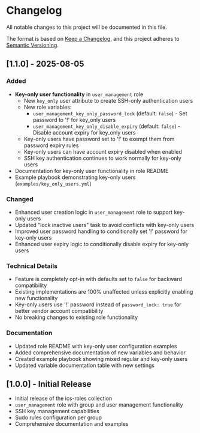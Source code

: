 # Changelog

All notable changes to this project will be documented in this file.

The format is based on [Keep a Changelog](https://keepachangelog.com/en/1.0.0/),
and this project adheres to [Semantic Versioning](https://semver.org/spec/v2.0.0.html).

## [1.1.0] - 2025-08-05

### Added
- **Key-only user functionality** in `user_management` role
  - New `key_only` user attribute to create SSH-only authentication users
  - New role variables:
    - `user_management_key_only_password_lock` (default: `false`) - Set password to '!' for key_only users
    - `user_management_key_only_disable_expiry` (default: `false`) - Disable account expiry for key_only users
  - Key-only users have password set to '!' to exempt them from password expiry rules
  - Key-only users can have account expiry disabled when enabled
  - SSH key authentication continues to work normally for key-only users
- Documentation for key-only user functionality in role README
- Example playbook demonstrating key-only users (`examples/key_only_users.yml`)

### Changed
- Enhanced user creation logic in `user_management` role to support key-only users
- Updated "lock inactive users" task to avoid conflicts with key-only users
- Improved user password handling to conditionally set '!' password for key-only users
- Enhanced user expiry logic to conditionally disable expiry for key-only users

### Technical Details
- Feature is completely opt-in with defaults set to `false` for backward compatibility
- Existing implementations are 100% unaffected unless explicitly enabling new functionality
- Key-only users use '!' password instead of `password_lock: true` for better vendor account compatibility
- No breaking changes to existing role functionality

### Documentation
- Updated role README with key-only user configuration examples
- Added comprehensive documentation of new variables and behavior
- Created example playbook showing mixed regular and key-only users
- Updated variable documentation table with new settings

## [1.0.0] - Initial Release
- Initial release of the ics-roles collection
- `user_management` role with group and user management functionality
- SSH key management capabilities
- Sudo rules configuration per group
- Comprehensive documentation and examples
